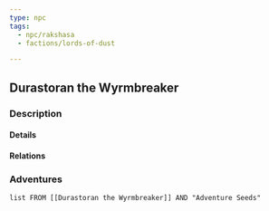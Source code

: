 ```yaml
---
type: npc
tags:
  - npc/rakshasa
  - factions/lords-of-dust

---
```


## Durastoran the Wyrmbreaker

### Description


#### Details

#### Relations


### Adventures
```dataview
list FROM [[Durastoran the Wyrmbreaker]] AND "Adventure Seeds"
```